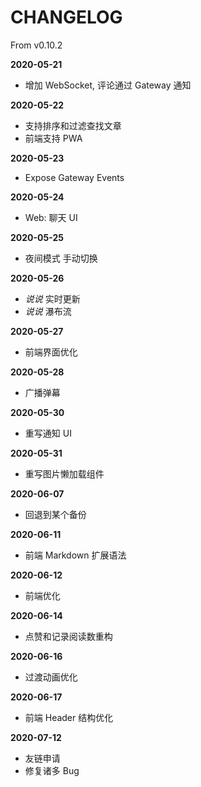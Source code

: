 # CHANGELOG

From v0.10.2

**2020-05-21**
- 增加 WebSocket, 评论通过 Gateway 通知

**2020-05-22**
- 支持排序和过滤查找文章
- 前端支持 PWA

**2020-05-23**
- Expose Gateway Events

**2020-05-24**
- Web: 聊天 UI

**2020-05-25**
- 夜间模式 手动切换

**2020-05-26**
- *说说* 实时更新
- *说说* 瀑布流

**2020-05-27**
- 前端界面优化

**2020-05-28**
- 广播弹幕

**2020-05-30**
- 重写通知 UI

**2020-05-31**
- 重写图片懒加载组件

**2020-06-07**
- 回退到某个备份

**2020-06-11**
- 前端 Markdown 扩展语法

**2020-06-12**
- 前端优化

**2020-06-14**
- 点赞和记录阅读数重构

**2020-06-16**
- 过渡动画优化

**2020-06-17**
- 前端 Header 结构优化

**2020-07-12**
- 友链申请
- 修复诸多 Bug
